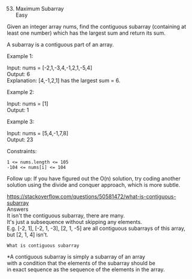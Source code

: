 53. Maximum Subarray  
Easy  

Given an integer array nums, find the contiguous subarray (containing at least one number) which has the largest sum and return its sum.  
  
A subarray is a contiguous part of an array.  

 
  
Example 1:  

Input: nums = [-2,1,-3,4,-1,2,1,-5,4]  
Output: 6  
Explanation: [4,-1,2,1] has the largest sum = 6.  
  
Example 2:  
  
Input: nums = [1]  
Output: 1  
  
Example 3:  
  
Input: nums = [5,4,-1,7,8]  
Output: 23  

 
  
Constraints:  
  
    1 <= nums.length <= 105  
    -104 <= nums[i] <= 104  

 
  
Follow up: If you have figured out the O(n) solution, try coding another solution using the divide and conquer approach, which is more subtle.  
  

  https://stackoverflow.com/questions/50581472/what-is-contiguous-subarray  
Answers  
It isn't the contiguous subarray, there are many.   
It's just a subsequence without skipping any elements.   
E.g. [-2, 1], [-2, 1, -3], [2, 1, -5] are all contiguous subarrays of this array,  
 but [2, 1, 4] isn't.
  
    
    What is contiguous subarray  
  *A contiguous subarray is simply a subarray of an array   
  with a condition that the elements of the subarray should be   
  in exact sequence as the sequence of the elements in the array.  
